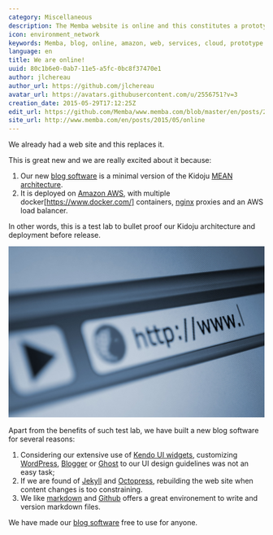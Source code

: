 ```yaml
---
category: Miscellaneous
description: The Memba website is online and this constitutes a prototype for deploying Kidoju, which is next to come
icon: environment_network
keywords: Memba, blog, online, amazon, web, services, cloud, prototype
language: en
title: We are online!
uuid: 80c1b6e0-0ab7-11e5-a5fc-0bc8f37470e1
author: jlchereau
author_url: https://github.com/jlchereau
avatar_url: https://avatars.githubusercontent.com/u/2556751?v=3
creation_date: 2015-05-29T17:12:25Z
edit_url: https://github.com/Memba/www.memba.com/blob/master/en/posts/2015/online.md
site_url: http://www.memba.com/en/posts/2015/05/online
---
```

We already had a web site and this replaces it.

This is great new and we are really excited about it because:

1. Our new [blog software](https://github.com/Memba/Memba-Blog) is a minimal version of the Kidoju [MEAN architecture](http://www.memba.com/en/posts/2014/12/mean).
2. It is deployed on [Amazon AWS](https://aws.amazon.com/), with multiple docker[https://www.docker.com/] containers, [nginx](http://nginx.org/) proxies and an AWS load balancer.

In other words, this is a test lab to bullet proof our Kidoju architecture and deployment before release.

![We are online!](https://raw.githubusercontent.com/Memba/www.memba.com/master/en/posts/2015/online.jpg)

Apart from the benefits of such test lab, we have built a new blog software for several reasons:

1. Considering our extensive use of [Kendo UI widgets](http://www.telerik.com/kendo-ui), customizing [WordPress](https://www.wordpress.com/), [Blogger](https://www.blogger.com) or [Ghost](https://ghost.org/fr/) to our UI design guidelines was not an easy task;
2. If we are found of [Jekyll](https://jekyllrb.com/) and [Octopress](http://octopress.org/), rebuilding the web site when content changes is too constraining.
3. We like [markdown](https://en.wikipedia.org/wiki/Markdown) and [Github](https://github.com/) offers a great environement to write and version markdown files. 

We have made our [blog software](https://github.com/Memba/Memba-Blog) free to use for anyone.